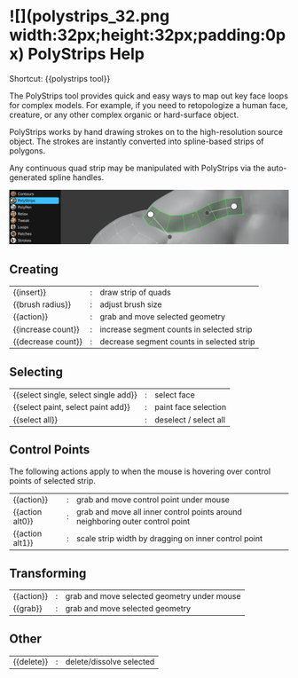 # ![](polystrips_32.png width:32px;height:32px;padding:0px) PolyStrips Help 

Shortcut: {{polystrips tool}}


The PolyStrips tool provides quick and easy ways to map out key face loops for complex models.
For example, if you need to retopologize a human face, creature, or any other complex organic or hard-surface object.

PolyStrips works by hand drawing strokes on to the high-resolution source object.
The strokes are instantly converted into spline-based strips of polygons.

Any continuous quad strip may be manipulated with PolyStrips via the auto-generated spline handles.

![](help_polystrips.png)

## Creating

|  |  |  |
| --- | --- | --- |
| {{insert}}         | : | draw strip of quads |
| {{brush radius}}   | : | adjust brush size |
| {{action}}         | : | grab and move selected geometry |
| {{increase count}} | : | increase segment counts in selected strip |
| {{decrease count}} | : | decrease segment counts in selected strip |


## Selecting

|  |  |  |
| --- | --- | --- |
| {{select single, select single add}} | : | select face |
| {{select paint, select paint add}}   | : | paint face selection |
| {{select all}}                       | : | deselect / select all |


## Control Points

The following actions apply to when the mouse is hovering over control points of selected strip.

|  |  |  |
| --- | --- | --- |
| {{action}}      | : | grab and move control point under mouse |
| {{action alt0}} | : | grab and move all inner control points around neighboring outer control point |
| {{action alt1}} | : | scale strip width by dragging on inner control point |


## Transforming

|  |  |  |
| --- | --- | --- |
| {{action}}  | : | grab and move selected geometry under mouse |
| {{grab}}    | : | grab and move selected geometry |


## Other

|  |  |  |
| --- | --- | --- |
| {{delete}} | : | delete/dissolve selected |
